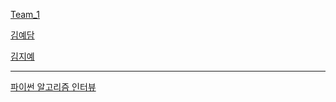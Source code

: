 [Team_1](https://github.com/Yedam101/Mulcam-Study/blob/master/Team_1.md)

[김예담](https://github.com/Yedam101/Mulcam-Study/blob/master/Yedam.md)

[김지예](https://github.com/Yedam101/Mulcam-Study/blob/master/zzeeye/zzeeye.md)









-----------------------------
[파이썬 알고리즘 인터뷰](https://github.com/Yedam101/Mulcam-Study/blob/master/yedam101/Leetcode_algorithm.md)